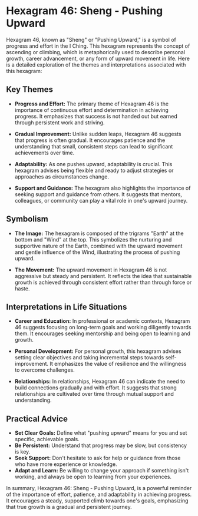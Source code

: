 # Hexagram 46: Sheng - Pushing Upward

Hexagram 46, known as "Sheng" or "Pushing Upward," is a symbol of progress and effort in the I Ching. This hexagram represents the concept of ascending or climbing, which is metaphorically used to describe personal growth, career advancement, or any form of upward movement in life. Here is a detailed exploration of the themes and interpretations associated with this hexagram:

## Key Themes

- **Progress and Effort:** The primary theme of Hexagram 46 is the importance of continuous effort and determination in achieving progress. It emphasizes that success is not handed out but earned through persistent work and striving.

- **Gradual Improvement:** Unlike sudden leaps, Hexagram 46 suggests that progress is often gradual. It encourages patience and the understanding that small, consistent steps can lead to significant achievements over time.

- **Adaptability:** As one pushes upward, adaptability is crucial. This hexagram advises being flexible and ready to adjust strategies or approaches as circumstances change.

- **Support and Guidance:** The hexagram also highlights the importance of seeking support and guidance from others. It suggests that mentors, colleagues, or community can play a vital role in one's upward journey.

## Symbolism

- **The Image:** The hexagram is composed of the trigrams "Earth" at the bottom and "Wind" at the top. This symbolizes the nurturing and supportive nature of the Earth, combined with the upward movement and gentle influence of the Wind, illustrating the process of pushing upward.

- **The Movement:** The upward movement in Hexagram 46 is not aggressive but steady and persistent. It reflects the idea that sustainable growth is achieved through consistent effort rather than through force or haste.

## Interpretations in Life Situations

- **Career and Education:** In professional or academic contexts, Hexagram 46 suggests focusing on long-term goals and working diligently towards them. It encourages seeking mentorship and being open to learning and growth.

- **Personal Development:** For personal growth, this hexagram advises setting clear objectives and taking incremental steps towards self-improvement. It emphasizes the value of resilience and the willingness to overcome challenges.

- **Relationships:** In relationships, Hexagram 46 can indicate the need to build connections gradually and with effort. It suggests that strong relationships are cultivated over time through mutual support and understanding.

## Practical Advice

- **Set Clear Goals:** Define what "pushing upward" means for you and set specific, achievable goals.
- **Be Persistent:** Understand that progress may be slow, but consistency is key.
- **Seek Support:** Don't hesitate to ask for help or guidance from those who have more experience or knowledge.
- **Adapt and Learn:** Be willing to change your approach if something isn't working, and always be open to learning from your experiences.

In summary, Hexagram 46: Sheng - Pushing Upward, is a powerful reminder of the importance of effort, patience, and adaptability in achieving progress. It encourages a steady, supported climb towards one's goals, emphasizing that true growth is a gradual and persistent journey.

